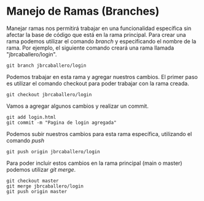 # Manejo de Ramas (Branches)
Manejar ramas nos permitirá trabajar en una funcionalidad específica sin afectar la base de código que está en la rama principal. Para crear una rama podemos utilizar el comando *branch* y especificando el nombre de la rama. Por ejemplo, el siguiente comando creará una rama llamada "jbrcaballero/login".
```
git branch jbrcaballero/login
```
Podemos trabajar en esta rama y agregar nuestros cambios. El primer paso es utilizar el comando checkout para poder trabajar con la rama creada.
```
git checkout jbrcaballero/login
```
Vamos a agregar algunos cambios y realizar un commit.
```
git add login.html
git commit -m "Pagina de login agregada"
```
Podemos subir nuestros cambios para esta rama específica, utilizando el comando *push*
```
git push origin jbrcaballero/login
```
Para poder incluir estos cambios en la rama principal (main o master) podemos utilizar *git merge*.
```
git checkout master
git merge jbrcaballero/login
git push origin master
```
